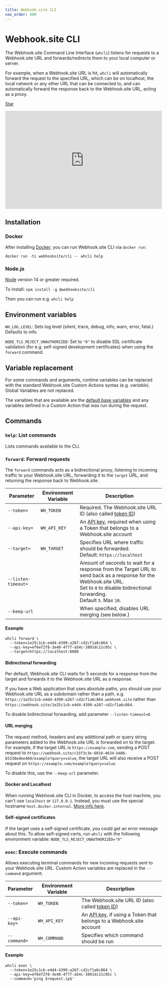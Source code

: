 ```yaml
---
title: Webhook.site CLI
nav_order: 400
---
```


# Webhook.site CLI

The Webhook.site Command Line Interface (`whcli`) listens for requests to a Webhook.site URL and forwards/redirects them to your local computer or server.

For example, when a Webhook.site URL is hit, `whcli` will automatically forward the request to the specified URL, which can be on localhost, the local network or any other URL that can be connected to, and can automatically forward the response back to the Webhook.site URL, acting as a proxy.

<!-- Place this tag in your head or just before your close body tag. -->
<script async defer src="https://buttons.github.io/buttons.js"></script>
<!-- Place this tag where you want the button to render. -->
<a class="github-button" href="https://github.com/webhooksite/cli" data-color-scheme="no-preference: light; light: light; dark: dark;" data-icon="octicon-star" data-size="large" data-show-count="true" aria-label="Star webhooksite/cli on GitHub">Star</a>

<center><iframe width="100%" height="315" src="https://www.youtube.com/embed/KHVPI3-RZgI" frameborder="0" allow="accelerometer; autoplay; encrypted-media; gyroscope; picture-in-picture" allowfullscreen></iframe></center>

## Installation

### Docker

After installing [Docker](https://docs.docker.com/get-docker/), you can run Webhook.site CLI via `docker run`:

`docker run -ti webhooksite/cli -- whcli help`

### Node.js

[Node](https://nodejs.org/en/download) version 14 or greater required.

To install: `npm install -g @webhooksite/cli`

Then you can run e.g. `whcli help`

## Environment variables

`WH_LOG_LEVEL`: Sets log level (silent, trace, debug, info, warn, error, fatal.) Defaults to info.

`NODE_TLS_REJECT_UNAUTHORIZED`: Set to `"0"` to disable SSL certificate validation (for e.g. self-signed development certificates) when using the `forward` command.

## Variable replacement

For some commands and arguments, runtime variables can be replaced with the standard Webhook.site Custom Actions syntax (e.g. $variable$). Global Variables are not replaced.

The variables that are available are the [default base variables](/custom-actions/variables.html#base-variables) and any variables defined in a Custom Action that was run during the request.

## Commands

### `help`: List commands

Lists commands available to the CLI.

### `forward`: Forward requests

The `forward` commands acts as a bidirectional proxy, listening to incoming traffic to your Webhook.site URL, forwarding it to the `target` URL, and returning the response back to Webhook.site.

| Parameter            | Environment Variable | Description                                                                                                                                                       |
|----------------------|----------------------|-------------------------------------------------------------------------------------------------------------------------------------------------------------------|
| `--token=`           | `WH_TOKEN`           | Required. The Webhook.site URL ID (also called [token ID](/api/tokens.html#api-endpointstokens-urls-email-addresses))                                                       |
| `--api-key=`         | `WH_API_KEY`         | An [API key](/api/about.html#api-key), required when using a Token that belongs to a Webhook.site account                                                                    |
| `--target=`          | `WH_TARGET`          | Specifies URL where traffic should be forwarded.<br>Default: `https://localhost`                                                                                  |
| `--listen-timeout=` |                      | Amount of seconds to wait for a response from the Target URL to send back as a response for the Webhook.site URL.<br>Set to `0` to disable bidirectional forwarding.<br>Default `5`. Max `10`. |
| `--keep-url`         |                      | When specified, disables URL merging (see below.)                                                                                                                 |

#### Example

```shell
whcli forward \
  --token=1e25c1cb-e4d4-4399-a267-cd2cf1a6c864 \
  --api-key=ef6ef2f8-3e48-4f77-a54c-3891dc11c05c \ 
  --target=https://localhost:8080
```

#### Bidirectional forwarding

Per default, Webhook.site CLI waits for 5 seconds for a response from the target and forwards it to the Webhook.site URL as a response. 

If you have a Web application that uses absolute paths, you should use your Webhook.site URL as a subdomain rather than a path, e.g. `https://1e25c1cb-e4d4-4399-a267-cd2cf1a6c864.webhook.site` rather than `https://webhook.site/1e25c1cb-e4d4-4399-a267-cd2cf1a6c864`.

To disable bidirectional forwarding, add parameter `--listen-timeout=0`.

#### URL merging

The request method, headers and any additional path or query string parameters added to the Webhook.site URL is forwarded on to the target. For example, if the target URL is `https://example.com`, sending a POST request to `https://webhook.site/c33f3c3e-6018-4634-b406-65338edee460/example?query=value`, the target URL will also receive a POST request on `https://example.com/example?query=value`.

To disable this, use the `--keep-url` parameter.

#### Docker and Localhost

When running Webhook.site CLI in Docker, to access the host machine, you can't use `localhost` or `127.0.0.1`. Instead, you must use the special hostname `host.docker.internal`. [More info here](https://stackoverflow.com/a/67781603).

#### Self-signed certificates

If the target uses a self-signed certificate, you could get an error message about this. To allow self-signed certs, run `whcli` with the following environment variable: `NODE_TLS_REJECT_UNAUTHORIZED="0"`

### `exec`: Execute commands

Allows executing terminal commands for new incoming requests sent to your Webhook.site URL. Custom Action variables are replaced in the `--command` argument.

| Parameter            | Environment Variable | Description                                                                                                                                                       |
|----------------------|----------------------|-------------------------------------------------------------------------------------------------------------------------------------------------------------------|
| `--token=`           | `WH_TOKEN`           | The Webhook.site URL ID (also called [token ID](/api/tokens.html#api-endpointstokens-urls-email-addresses))                                                       |
| `--api-key=`         | `WH_API_KEY`         | An [API key](/api/about.html#api-key), if using a Token that belongs to a Webhook.site account                                                                    |
| `--command=`         | `WH_COMMAND`         | Specifies which command should be run                                                                                    |

#### Example

```shell
whcli exec \
  --token=1e25c1cb-e4d4-4399-a267-cd2cf1a6c864 \
  --api-key=ef6ef2f8-3e48-4f77-a54c-3891dc11c05c \ 
  --command='ping $request.ip$'
```